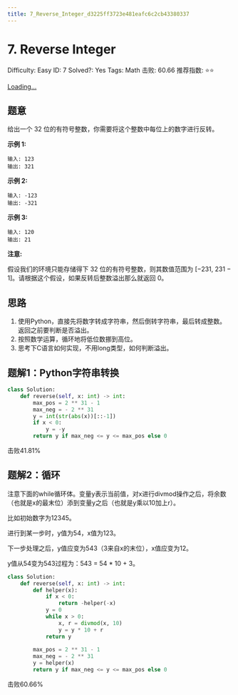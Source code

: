 ```yaml
---
title: 7_Reverse_Integer_d3225ff3723e481eafc6c2cb43380337
---
```


# 7. Reverse Integer

Difficulty: Easy
ID: 7
Solved?: Yes
Tags: Math
击败: 60.66
推荐指数: ⭐⭐

[Loading...](https://leetcode.com/problems/reverse-integer/)

## 题意

给出一个 32 位的有符号整数，你需要将这个整数中每位上的数字进行反转。

**示例 1:**

```
输入: 123
输出: 321
```

**示例 2:**

```
输入: -123
输出: -321
```

**示例 3:**

```
输入: 120
输出: 21
```

**注意:**

假设我们的环境只能存储得下 32 位的有符号整数，则其数值范围为 [−231, 231 − 1]。请根据这个假设，如果反转后整数溢出那么就返回 0。

## 思路

1. 使用Python，直接先将数字转成字符串，然后倒转字符串，最后转成整数。返回之前要判断是否溢出。
2. 按照数学运算，循环地将低位数挪到高位。
3. 思考下C语言如何实现，不用long类型，如何判断溢出。

## 题解1：Python字符串转换

```python
class Solution:
    def reverse(self, x: int) -> int:
        max_pos = 2 ** 31 - 1
        max_neg = - 2 ** 31
        y = int(str(abs(x))[::-1])
        if x < 0:
            y = -y
        return y if max_neg <= y <= max_pos else 0
```

击败41.81%

## 题解2：循环

注意下面的while循环体。变量y表示当前值，对x进行divmod操作之后，将余数（也就是x的最末位）添到变量y之后（也就是y乘以10加上r）。

比如初始数字为12345。

进行到某一步时，y值为54，x值为123。

下一步处理之后，y值应变为543（3来自x的末位），x值应变为12。

y值从54变为543过程为：543 = 54 * 10 + 3。

```python
class Solution:
    def reverse(self, x: int) -> int:
        def helper(x):
            if x < 0:
                return -helper(-x)
            y = 0
            while x > 0:
                x, r = divmod(x, 10)
                y = y * 10 + r
            return y
        
        max_pos = 2 ** 31 - 1
        max_neg = - 2 ** 31
        y = helper(x)
        return y if max_neg <= y <= max_pos else 0
```

击败60.66%